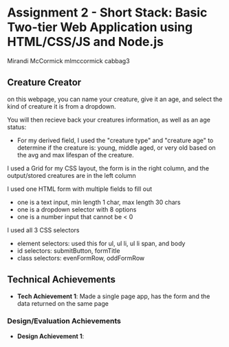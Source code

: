 Assignment 2 - Short Stack: Basic Two-tier Web Application using HTML/CSS/JS and Node.js  
===
Mirandi McCormick
mlmccormick
cabbag3

## Creature Creator
on this webpage, you can name your creature, give it an age, and select the kind of creature it is from a dropdown.

You will then recieve back your creatures information, as well as an age status:
- For my derived field, I used the "creature type" and "creature age" to determine if the creature is: young, middle aged, or very old based on the avg and max lifespan of the creature.

I used a Grid for my CSS layout, the form is in the right column, and the output/stored creatures are in the left column

I used one HTML form with multiple fields to fill out
- one is a text input, min length 1 char, max length 30 chars
- one is a dropdown selector with 8 options
- one is a number input that cannot be < 0

I used all 3 CSS selectors
- element selectors: used this for ul, ul li, ul li span, and body
- id selectors: submitButton, formTitle
- class selectors: evenFormRow, oddFormRow

## Technical Achievements
- **Tech Achievement 1**: Made a single page app, has the form and the data returned on the same page

### Design/Evaluation Achievements
- **Design Achievement 1**: 
